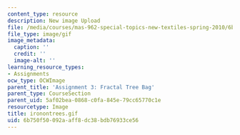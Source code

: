 ```yaml
---
content_type: resource
description: New image Upload
file: /media/courses/mas-962-special-topics-new-textiles-spring-2010/6b750f50092aaff8dc38bdb76933ce56_ironontrees.gif
file_type: image/gif
image_metadata:
  caption: ''
  credit: ''
  image-alt: ''
learning_resource_types:
- Assignments
ocw_type: OCWImage
parent_title: 'Assignment 3: Fractal Tree Bag'
parent_type: CourseSection
parent_uid: 5af02bea-0868-c0fa-845e-79cc65770c1e
resourcetype: Image
title: ironontrees.gif
uid: 6b750f50-092a-aff8-dc38-bdb76933ce56
---
```

